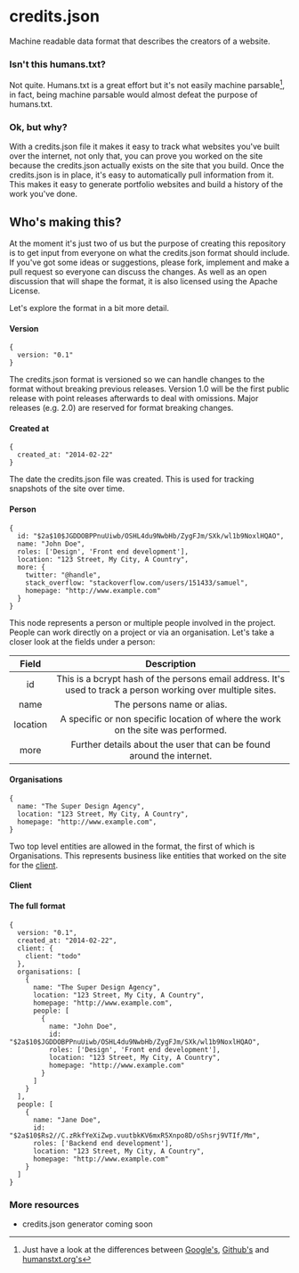 # credits.json

Machine readable data format that describes the creators of a website.

### Isn't this humans.txt?

Not quite. Humans.txt is a great effort but it's not easily machine parsable[^different-humans-txt], in fact, being machine parsable would almost defeat the purpose of humans.txt.

[^different-humans-txt]: Just have a look at the differences between [Google's](https://www.google.com/humans.txt), [Github's](https://www.github.com/humans.txt) and [humanstxt.org's](http://humanstxt.org/humans.txt)

### Ok, but why?

With a credits.json file it makes it easy to track what websites you've built over the internet, not only that, you can prove you worked on the site because the credits.json actually exists on the site that you build. Once the credits.json is in place, it's easy to automatically pull information from it. This makes it easy to generate portfolio websites and build a history of the work you've done.

## Who's making this?

At the moment it's just two of us but the purpose of creating this repository is to get input from everyone on what the credits.json format should include. If you've got some ideas or suggestions, please fork, implement and make a pull request so everyone can discuss the changes. As well as an open discussion that will shape the format, it is also licensed using the Apache License.

Let's explore the format in a bit more detail.

#### Version

```
{
  version: "0.1"
}
```

The credits.json format is versioned so we can handle changes to the format without breaking previous releases. Version 1.0 will be the first public release with point releases afterwards to deal with omissions. Major releases (e.g. 2.0) are reserved for format breaking changes.

#### Created at

```
{
  created_at: "2014-02-22"
}
```

The date the credits.json file was created. This is used for tracking snapshots of the site over time.

#### Person
```
{
  id: "$2a$10$JGDDOBPPnuUiwb/OSHL4du9NwbHb/ZygFJm/SXk/wl1b9NoxlHQAO",
  name: "John Doe",
  roles: ['Design', 'Front end development'],
  location: "123 Street, My City, A Country",
  more: {
    twitter: "@handle",
    stack_overflow: "stackoverflow.com/users/151433/samuel",
    homepage: "http://www.example.com"
  }
}
```

This node represents a person or multiple people involved in the project. People can work directly on a project or via an organisation. Let's take a closer look at the fields under a person:

| Field        | Description   |
| :-----------:|:-------------:|
| id           | This is a bcrypt hash of the persons email address. It's used to track a person working over multiple sites. |
| name         | The persons name or alias. |
| location     | A specific or non specific location of where the work on the site was performed. |
| more         | Further details about the user that can be found around the internet. |

#### Organisations

```
{
  name: "The Super Design Agency",
  location: "123 Street, My City, A Country",
  homepage: "http://www.example.com",
}
```

Two top level entities are allowed in the format, the first of which is Organisations. This represents business like entities that worked on the site for the [client](#client).

#### Client <a name="client"></a>

#### The full format
```
{
  version: "0.1",
  created_at: "2014-02-22",
  client: {
    client: "todo"
  },
  organisations: [
    {
      name: "The Super Design Agency",
      location: "123 Street, My City, A Country",
      homepage: "http://www.example.com",
      people: [
        {
          name: "John Doe",
          id: "$2a$10$JGDDOBPPnuUiwb/OSHL4du9NwbHb/ZygFJm/SXk/wl1b9NoxlHQAO",
          roles: ['Design', 'Front end development'],
          location: "123 Street, My City, A Country",
          homepage: "http://www.example.com"
        }
      ]
    }
  ],
  people: [
    {
      name: "Jane Doe",
      id: "$2a$10$Rs2//C.zRkfYeXiZwp.vuutbkKV6mxR5Xnpo8D/oShsrj9VTIf/Mm",
      roles: ['Backend end development'],
      location: "123 Street, My City, A Country",
      homepage: "http://www.example.com"
    }
  ]
}
```

### More resources

* credits.json generator coming soon
